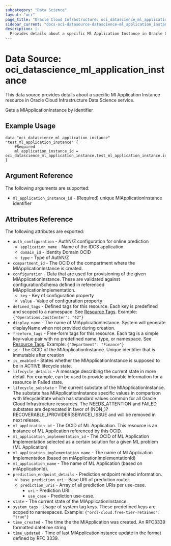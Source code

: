 ```yaml
---
subcategory: "Data Science"
layout: "oci"
page_title: "Oracle Cloud Infrastructure: oci_datascience_ml_application_instance"
sidebar_current: "docs-oci-datasource-datascience-ml_application_instance"
description: |-
  Provides details about a specific Ml Application Instance in Oracle Cloud Infrastructure Data Science service
---
```


# Data Source: oci_datascience_ml_application_instance
This data source provides details about a specific Ml Application Instance resource in Oracle Cloud Infrastructure Data Science service.

Gets a MlApplicationInstance by identifier

## Example Usage

```hcl
data "oci_datascience_ml_application_instance" "test_ml_application_instance" {
	#Required
	ml_application_instance_id = oci_datascience_ml_application_instance.test_ml_application_instance.id
}
```

## Argument Reference

The following arguments are supported:

* `ml_application_instance_id` - (Required) unique MlApplicationInstance identifier


## Attributes Reference

The following attributes are exported:

* `auth_configuration` - AuthN/Z configuration for online prediction
	* `application_name` - Name of the IDCS application
	* `domain_id` - Identity Domain OCID
	* `type` - Type of AuthN/Z
* `compartment_id` - The OCID of the compartment where the MlApplicationInstance is created.
* `configuration` - Data that are used for provisioning of the given MlApplicationInstance. These are validated against configurationSchema defined in referenced MlApplicationImplementation.
	* `key` - Key of configuration property
	* `value` - Value of configuration property
* `defined_tags` - Defined tags for this resource. Each key is predefined and scoped to a namespace. See [Resource Tags](https://docs.cloud.oracle.com/iaas/Content/General/Concepts/resourcetags.htm). Example: `{"Operations.CostCenter": "42"}` 
* `display_name` - The name of MlApplicationInstance. System will generate displayName when not provided during creation.
* `freeform_tags` - Free-form tags for this resource. Each tag is a simple key-value pair with no predefined name, type, or namespace. See [Resource Tags](https://docs.cloud.oracle.com/iaas/Content/General/Concepts/resourcetags.htm). Example: `{"Department": "Finance"}` 
* `id` - The OCID of the MlApplicationInstance. Unique identifier that is immutable after creation
* `is_enabled` - States whether the MlApplicationInstance is supposed to be in ACTIVE lifecycle state.
* `lifecycle_details` - A message describing the current state in more detail. For example, can be used to provide actionable information for a resource in Failed state.
* `lifecycle_substate` - The current substate of the MlApplicationInstance. The substate has MlApplicationInstance specific values in comparison with lifecycleState which has standard values common for all Oracle Cloud Infrastructure resources. The NEEDS_ATTENTION and FAILED substates are deprecated in favor of (NON_)?RECOVERABLE_(PROVIDER|SERVICE)_ISSUE and will be removed in next release. 
* `ml_application_id` - The OCID of ML Application. This resource is an instance of ML Application referenced by this OCID.
* `ml_application_implementation_id` - The OCID of ML Application Implementation selected as a certain solution for a given ML problem (ML Application)
* `ml_application_implementation_name` - The name of Ml Application Implementation (based on mlApplicationImplementationId)
* `ml_application_name` - The name of ML Application (based on mlApplicationId).
* `prediction_endpoint_details` - Prediction endpoint related information.
	* `base_prediction_uri` - Base URI of prediction router.
	* `prediction_uris` - Array of all prediction URIs per use-case.
		* `uri` - Prediction URI.
		* `use_case` - Prediction use-case.
* `state` - The current state of the MlApplicationInstance.
* `system_tags` - Usage of system tag keys. These predefined keys are scoped to namespaces. Example: `{"orcl-cloud.free-tier-retained": "true"}` 
* `time_created` - The time the the MlApplication was created. An RFC3339 formatted datetime string
* `time_updated` - Time of last MlApplicationInstance update in the format defined by RFC 3339.

